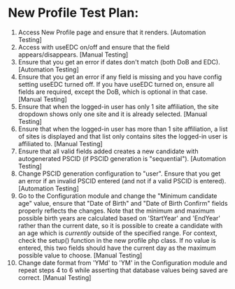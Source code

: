 # New Profile Test Plan:

1. Access New Profile page and ensure that it renders.
   [Automation Testing]
2. Access with useEDC on/off and ensure that the field appears/disappears.
   [Manual Testing]
3. Ensure that you get an error if dates don't match (both DoB and EDC).
   [Automation Testing]
4. Ensure that you get an error if any field is missing and you have config setting
useEDC turned off. If you have useEDC turned on, ensure all fields are required,
except the DoB, which is optional in that case.
   [Manual Testing]
5. Ensure that when the logged-in user has only 1 site affiliation, the site
dropdown shows only one site and it is already selected.
   [Manual Testing]
6. Ensure that when the logged-in user has more than 1 site affiliation, a list of
sites is displayed and that list only contains sites the logged-in user
is affiliated to.
   [Manual Testing]
7. Ensure that all valid fields added creates a new candidate with
autogenerated PSCID (if PSCID generation is "sequential").
   [Automation Testing]
8. Change PSCID generation configuration to "user". Ensure that you
get an error if an invalid PSCID entered (and not if a valid PSCID is entered).
   [Automation Testing]
9. Go to the Configuration module and change the "Minimum candidate age" value,
ensure that "Date of Birth" and "Date of Birth Confirm" fields
properly reflects the changes. Note that the minimum and maximum possible birth years are calculated based on 'StartYear' and 'EndYear' rather than the current date, so it is possible to create a candidate with an age which is *currently* outside of the specified range. For context, check the setup() function in the new profile php class. If no value is entered, this two fields should
have the current day as the maximum possible value to choose.
   [Manual Testing]
10. Change date format from 'YMd' to 'YM' in the Configuration module
and repeat steps 4 to 6 while asserting that database values being
saved are correct.
   [Manual Testing]
